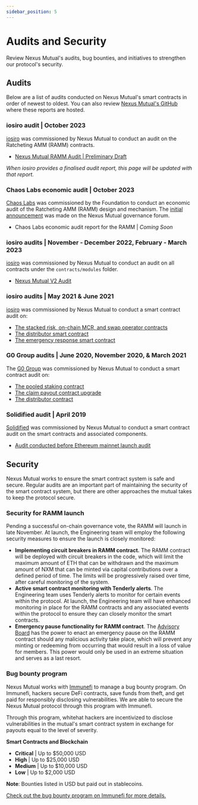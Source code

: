 ```yaml
---
sidebar_position: 5
---
```


# Audits and Security

Review Nexus Mutual's audits, bug bounties, and initiatives to strengthen our protocol's security.

## Audits

Below are a list of audits conducted on Nexus Mutual's smart contracts in order of newest to oldest. You can also review [Nexus Mutual's GitHub](https://github.com/NexusMutual/smart-contracts) where these reports are hosted.

### iosiro audit | October 2023

[iosiro](https://iosiro.com/) was commissioned by Nexus Mutual to conduct an audit on the Ratcheting AMM (RAMM) contracts.
* [Nexus Mutual RAMM Audit | Preliminary Draft](https://gist.github.com/iosiro-security/90e2aab047eff89cbb9e89c8b06e6876#file-0_iosiro-nexus-mutual-tokenomics-draft-report-md)

*When iosiro provides a finalised audit report, this page will be updated with that report.*

### Chaos Labs economic audit | October 2023

[Chaos Labs](https://chaoslabs.xyz/) was commissioned by the Foundation to conduct an economic audit of the Ratcheting AMM (RAMM) design and mechanism. The [initial announcement](https://forum.nexusmutual.io/t/nexus-mutual-partners-with-chaos-labs-for-economic-audit-of-ramm-mechanism-design/1206?u=bravenewdefi) was made on the Nexus Mutual governance forum.
* Chaos Labs economic audit report for the RAMM | *Coming Soon*


### iosiro audits | November - December 2022, February - March 2023

[iosiro](https://iosiro.com/) was commissioned by Nexus Mutual to conduct an audit on all contracts under the <code>contracts/modules</code> folder.
* [Nexus Mutual V2 Audit](https://gist.github.com/iosiro-security/9ab387c0f43fddfc50e3a66802d2f4f7)

### iosiro audits | May 2021 & June 2021

[iosiro](https://iosiro.com/) was commissioned by Nexus Mutual to conduct a smart contract audit on:
* [The stacked risk, on-chain MCR, and swap operator contracts](https://iosiro.com/audits/nexus-mutual-stacked-risk-on-chain-mcr-and-swap-operator-smart-contract-audit)
* [The distributor smart contract](https://iosiro.com/audits/nexus-mutual-distributor-smart-contract-audit)
* [The emergency response smart contract](https://iosiro.com/audits/nexus-mutual-emergency-response-smart-contract-audit)

### G0 Group audits | June 2020, November 2020, & March 2021

The [G0 Group](https://github.com/g0-group) was commissioned by Nexus Mutual to conduct a smart contract audit on:
* [The pooled staking contract](https://github.com/g0-group/Audits/blob/master/G0Group-NexusMutual2020Jun.pdf)
* [The claim payout contract upgrade](https://nexusmutual.io/pages/G0Group-Nexus_CPU.pdf)
* [The distributor contract](https://nexusmutual.io/pages/G0Group-NexusMutualDistributor.pdf)

### Solidified audit | April 2019

[Solidified](https://solidified.io/) was commissioned by Nexus Mutual to conduct a smart contract audit on the smart contracts and associated components. 
* [Audit conducted before Ethereum mainnet launch audit](https://github.com/solidified-platform/audits/blob/master/Audit%20Report%20-%20Nexus%20Mutual%20%5B22.04.2019%5D.pdf)

## Security

Nexus Mutual works to ensure the smart contract system is safe and secure. Regular audits are an important part of maintaining the security of the smart contract system, but there are other approaches the mutual takes to keep the protocol secure.

### Security for RAMM launch

Pending a successful on-chain governance vote, the RAMM will launch in late November. At launch, the Engineering team will employ the following security measures to ensure the launch is closely monitored:
* **Implementing circuit breakers in RAMM contract.** The RAMM contract will be deployed with circuit breakers in the code, which will limit the maximum amount of ETH that can be withdrawn and the maximum amount of NXM that can be minted via capital contributions over a defined period of time. The limits will be progressively raised over time, after careful monitoring of the system.
* **Active smart contract monitoring with Tenderly alerts**. The Engineering team uses Tenderly alerts to monitor for certain events within the protocol. At launch, the Engineering team will have enhanced monitoring in place for the RAMM contracts and any associated events within the protocol to ensure they can closely monitor the smart contracts.
* **Emergency pause functionality for RAMM contract**. The [Advisory Board](governance/#advisory-board) has the power to enact an emergency pause on the RAMM contract should any malicious activity take place, which will prevent any minting or redeeming from occurring that would result in a loss of value for members. This power would only be used in an extreme situation and serves as a last resort.

### Bug bounty program

Nexus Mutual works with [Immunefi](https://immunefi.com/) to manage a bug bounty program. On Immunefi, hackers secure DeFi contracts, save funds from theft, and get paid for responsibly disclosing vulnerabilities. We are able to secure the Nexus Mutual protocol through this program with Immunefi.

Through this program, whitehat hackers are incentivized to disclose vulnerabilities in the mutual's smart contract system in exchange for payouts equal to the level of severity.

**Smart Contracts and Blockchain**
* **Critical** | Up to $50,000 USD
* **High** | Up to $25,000 USD
* **Medium** | Up to $10,000 USD
* **Low** | Up to $2,000 USD

**Note**: Bounties listed in USD but paid out in stablecoins.

[Check out the bug bounty program on Immunefi for more details.](https://immunefi.com/bounty/nexusmutual/)
